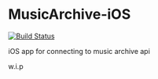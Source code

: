 # MusicArchive-iOS
[![Build Status](https://travis-ci.org/jescriba/MusicArchive-iOS.svg?branch=master)](https://travis-ci.org/jescriba/MusicArchive-iOS)

iOS app for connecting to music archive api



w.i.p
